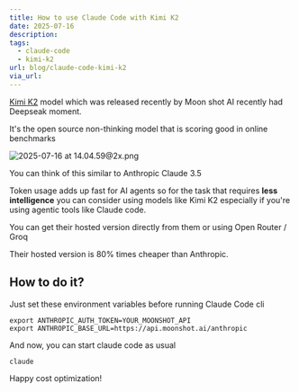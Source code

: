 ```yaml
---
title: How to use Claude Code with Kimi K2
date: 2025-07-16
description: 
tags:
  - claude-code
  - kimi-k2
url: blog/claude-code-kimi-k2
via_url:
---
```

[Kimi K2](https://moonshotai.github.io/Kimi-K2/) model which was released recently by Moon shot AI recently had Deepseak moment.

It's the open source non-thinking model that is scoring good in online benchmarks

![2025-07-16 at 14.04.59@2x.png](https://images.nesin.io/f_auto,q_auto/qblog/AIEngineerGuide/images/2025-07/2025-07-16-at-14.04.59-at-2x.png)

You can think of this similar to Anthropic Claude 3.5

Token usage adds up fast for AI agents so for the task that requires **less intelligence** you can consider using models like Kimi K2 especially if you're using agentic tools like Claude code.

You can get their hosted version directly from them or using Open Router / Groq

Their hosted version is 80% times cheaper than Anthropic.
## How to do it?

Just set these environment variables before running Claude Code cli

```shell
export ANTHROPIC_AUTH_TOKEN=YOUR_MOONSHOT_API
export ANTHROPIC_BASE_URL=https://api.moonshot.ai/anthropic
```

And now, you can start claude code as usual

```shell
claude
```

Happy cost optimization!
